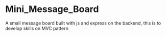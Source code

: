 # Mini_Message_Board
A small message board built with js and express on the backend, this is to develop skills on MVC pattern 
